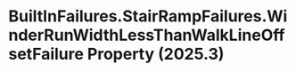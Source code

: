 # BuiltInFailures.StairRampFailures.WinderRunWidthLessThanWalkLineOffsetFailure Property (2025.3)

﻿